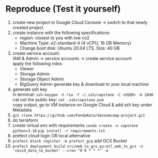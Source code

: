 # Reproduce (Test it yourself)

1. create new project in Google Cloud Console &rarr; switch to that newly created project
2. create instance with the following specifications:
    - region: closest to you with low co2
    - Machine Type: e2-standard-4 (4 vCPU, 16 GB Memory)
    - Change boot disk: Ubuntu 20.04 LTS, Size: 40 GB
3. create service account: <br>
    IAM & Admin &rarr; service accounts &rarr; create service account <br>
    apply the following roles:
    - Viewer
    - Storage Admin 
    - Storage Object Admin 
    - BigQuery Admin
    generate key & download to your local machine
4. generate ssh key <br>
    in terminal: `ssh-keygen -t rsa -f ~/.ssh/capstone -C <USER> -b 2048` <br>
    cat out the public key: `cat .ssh/capstone.pub` <br>
    copy output, go to VM instance on Google Cloud & add ssh key under Metadata
5. `git clone https://github.com/PandaKata/dezoomcamp-project.git`
6. do terraform
7. create virtual env with requirements `conda create -n capstone python=3.10` `pip install -r requirements.txt`
8. prefect cloud login OR local alternative
9. `prefect block register -m prefect_gcp` add GCS Bucket
10. `prefect deployment build src/web_to_gcs.py:etl_web_to_gcs -n 'covid_data_to_bucket' --cron "0 6 * * *" -a`
